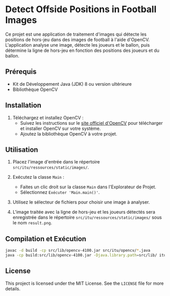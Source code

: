 # Detect Offside Positions in Football Images

Ce projet est une application de traitement d'images qui détecte les positions de hors-jeu dans des images de football à l'aide d'OpenCV. L'application analyse une image, détecte les joueurs et le ballon, puis détermine la ligne de hors-jeu en fonction des positions des joueurs et du ballon.

## Prérequis

- Kit de Développement Java (JDK) 8 ou version ultérieure
- Bibliothèque OpenCV

## Installation

1. Téléchargez et installez OpenCV :
    - Suivez les instructions sur le [site officiel d'OpenCV](https://opencv.org/releases/) pour télécharger et installer OpenCV sur votre système.
    - Ajoutez la bibliothèque OpenCV à votre projet.

## Utilisation

1. Placez l'image d'entrée dans le répertoire `src/itu/ressources/static/images/`.

2. Exécutez la classe `Main` :
    - Faites un clic droit sur la classe `Main` dans l'Explorateur de Projet.
    - Sélectionnez `Exécuter 'Main.main()'`.

3. Utilisez le sélecteur de fichiers pour choisir une image à analyser.

4. L'image traitée avec la ligne de hors-jeu et les joueurs détectés sera enregistrée dans le répertoire `src/itu/ressources/static/images/` sous le nom `result.png`.

## Compilation et Exécution
```bash
javac -d build -cp src/lib/opencv-4100.jar src/itu/opencv/*.java
java -cp build:src/lib/opencv-4100.jar -Djava.library.path=src/lib/ itu/opencv/Main
```

## License

This project is licensed under the MIT License. See the `LICENSE` file for more details.